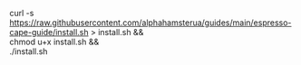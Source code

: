 curl -s https://raw.githubusercontent.com/alphahamsterua/guides/main/espresso-cape-guide/install.sh > install.sh && \
chmod u+x install.sh && \
./install.sh
